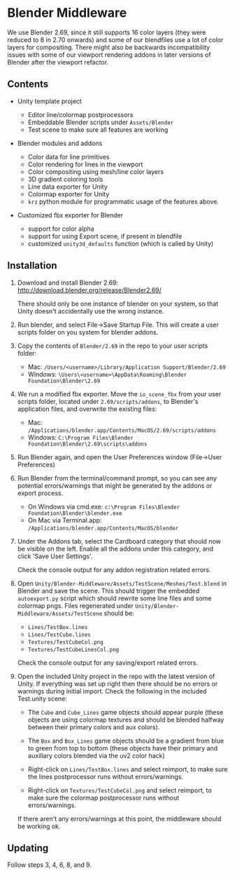 # Blender Middleware

We use Blender 2.69, since it still supports 16 color layers (they
were reduced to 8 in 2.70 onwards) and some of our blendfiles use a
lot of color layers for compositing. There might also be backwards
incompatibility issues with some of our viewport rendering addons in
later versions of Blender after the viewport refactor.

## Contents

- Unity template project
  - Editor line/colormap postprocessors
  - Embeddable Blender scripts under `Assets/Blender`
  - Test scene to make sure all features are working

- Blender modules and addons
  - Color data for line primitives
  - Color rendering for lines in the viewport
  - Color compositing using mesh/line color layers
  - 3D gradient coloring tools
  - Line data exporter for Unity
  - Colormap exporter for Unity
  - `krz` python module for programmatic usage of the features above.

- Customized fbx exporter for Blender
  - support for color alpha
  - support for using Export scene, if present in blendfile
  - customized `unity3d_defaults` function (which is called by Unity)

## Installation

1. Download and install Blender 2.69: http://download.blender.org/release/Blender2.69/

   There should only be one instance of blender on your system, so
   that Unity doesn't accidentally use the wrong instance.

2. Run blender, and select File->Save Startup File. This will create a
   user scripts folder on you system for blender addons.

3. Copy the contents of `Blender/2.69` in the repo to your user scripts folder:

   - Mac: `/Users/<username>/Library/Application Support/Blender/2.69`
   - Windows: `\Users\<username>\AppData\Roaming\Blender Foundation\Blender\2.69`

4. We run a modified fbx exporter. Move the `io_scene_fbx` from your
   user scripts folder, located under `2.69/scripts/addons`, to
   Blender's application files, and overwrite the existing files:

   - Mac: `/Applications/blender.app/Contents/MacOS/2.69/scripts/addons`
   - Windows: `C:\Program Files\Blender Foundation\Blender\2.69\scripts\addons`

5. Run Blender again, and open the User Preferences window (File->User Preferences)

6. Run Blender from the terminal/command prompt, so you can see any
   potential errors/warnings that might be generated by the addons or
   export process.

   - On Windows via cmd.exe: `c:\Program Files\Blender Foundation\Blender\blender.exe`
   - On Mac via Terminal.app: `/Applications/blender.app/Contents/MacOS/blender`

7. Under the Addons tab, select the Cardboard category that should now
   be visible on the left. Enable all the addons under this category,
   and click 'Save User Settings'.

   Check the console output for any addon registration related errors.

8. Open `Unity/Blender-Middleware/Assets/TestScene/Meshes/Test.blend`
   in Blender and save the scene. This should trigger the embedded
   `autoexport.py` script which should rewrite some line files and
   some colormap pngs. Files regenerated under
   `Unity/Blender-Middleware/Assets/TestScene` should be:

   - `Lines/TestBox.lines`
   - `Lines/TestCube.lines`
   - `Textures/TestCubeCol.png`
   - `Textures/TestCubeLinesCol.png`

   Check the console output for any saving/export related errors.

9. Open the included Unity project in the repo with the latest version
   of Unity. If everything was set up right then there should be no
   errors or warnings during initial import. Check the following in
   the included Test.unity scene:

   - The `Cube` and `Cube_Lines` game objects should appear purple
     (these objects are using colormap textures and should be blended
     halfway between their primary colors and aux colors).

   - The `Box` and `Box_Lines` game objects should be a gradient from
     blue to green from top to bottom (these objects have their
     primary and auxillary colors blended via the uv2 color hack)

   - Right-click on `Lines/TestBox.lines` and select reimport, to make
     sure the lines postprocessor runs without errors/warnings.

   - Right-click on `Textures/TestCubeCol.png` and select reimport, to
     make sure the colormap postprocessor runs without
     errors/warnings.

   If there aren't any errors/warnings at this point, the middleware
   should be working ok.

## Updating

Follow steps 3, 4, 6, 8, and 9.
